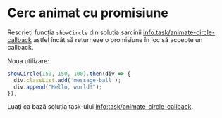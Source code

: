 
# Cerc animat cu promisiune

Rescrieți funcția `showCircle` din soluția sarcinii <info:task/animate-circle-callback> astfel încât să returneze o promisiune în loc să accepte un callback.

Noua utilizare:

```js
showCircle(150, 150, 100).then(div => {
  div.classList.add('message-ball');
  div.append("Hello, world!");
});
```

Luați ca bază soluția task-ului <info:task/animate-circle-callback>.
